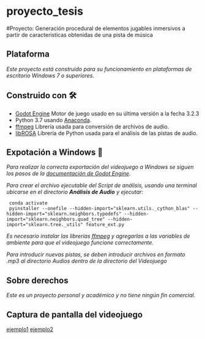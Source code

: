 # proyecto_tesis
#Proyecto: Generación procedural de elementos jugables inmersivos a partir de caracteristicas obtenidas de una pista de música

## Plataforma

_Este proyecto está construido para su funcionamiento en plataformas de escritorio Windows 7 o superiores._

## Construido con 🛠

* [Godot Engine](https://godotengine.org/download/windows) Motor de juego usado en su última versión a la fecha 3.2.3
* Python 3.7 usando [Anaconda](https://www.anaconda.com).
* [ffmpeg](https://ffmpeg.org/download.html) Librería usada para conversión de archivos de audio.
* [libROSA](https://librosa.org) Librería de Python usada para el análisis de las pistas de audio.

## Expotación a Windows 👾

_Para realizar la correcta exportación del videojuego a Windows se siguen los pasos de la [documentación de Godot Engine](https://docs.godotengine.org/es/stable/getting_started/workflow/export/exporting_for_pc.html)._

_Para crear el archivo ejecutable del Script de análisis, usando una terminal ubicarse en el directorio <b>Análisis de Audio</b> y ejecutar:_

```
 conda activate
 pyinstaller --onefile --hidden-import="sklearn.utils._cython_blas" --hidden-import="sklearn.neighbors.typedefs" --hidden-import="sklearn.neighbors.quad_tree" --hidden-import="sklearn.tree._utils" feature_ext.py

```

_Es necesario instalar las librerías [ffmpeg](https://ffmpeg.org/download.html) y agregarlas a las variables de ambiente para que el videojuego funcione correctamente._

_Para introducir nuevas pistas, se deben introducir archivos en formato .mp3 al directorio Audios dentro de la directorio del Videojuego_

## Sobre derechos

_Este es un proyecto personal y académico y no tiene ningún fin comercial._

## Captura de pantalla del videojuego

[ejemplo1](ScreenShots/test1.GIF)
[ejemplo2](ScreenShots/test2.GIF)


